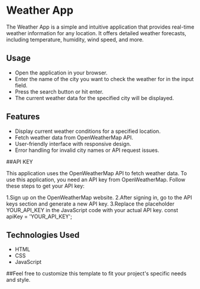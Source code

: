 # Weather App

The Weather App is a simple and intuitive application that provides real-time weather information for any location. 
It offers detailed weather forecasts, including temperature, humidity, wind speed, and more.


## Usage

- Open the application in your browser.
- Enter the name of the city you want to check the weather for in the input field.
- Press the search button or hit enter.
- The current weather data for the specified city will be displayed.

  
## Features

- Display current weather conditions for a specified location.
- Fetch weather data from OpenWeatherMap API.
- User-friendly interface with responsive design.
- Error handling for invalid city names or API request issues.

##API KEY

This application uses the OpenWeatherMap API to fetch weather data. 
To use this application, you need an API key from OpenWeatherMap.
Follow these steps to get your API key:

1.Sign up on the OpenWeatherMap website.
2.After signing in, go to the API keys section and generate a new API key.
3.Replace the placeholder YOUR_API_KEY in the JavaScript code with your actual API key.
   const apiKey = 'YOUR_API_KEY';


## Technologies Used

- HTML
- CSS
- JavaScript

##Feel free to customize this template to fit your project's specific needs and style.
